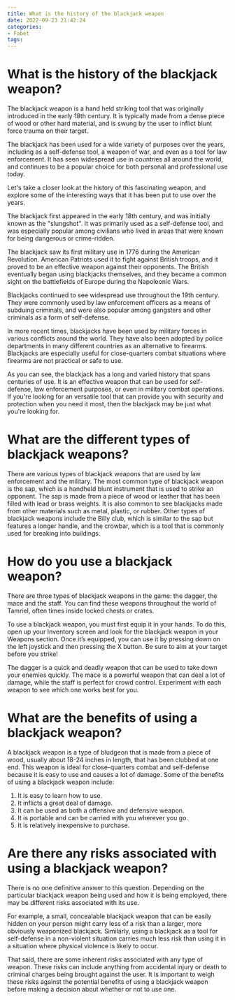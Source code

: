 ```yaml
---
title: What is the history of the blackjack weapon 
date: 2022-09-23 21:42:24
categories:
- Fabet
tags:
---
```



#  What is the history of the blackjack weapon? 

The blackjack weapon is a hand held striking tool that was originally introduced in the early 18th century. It is typically made from a dense piece of wood or other hard material, and is swung by the user to inflict blunt force trauma on their target.

The blackjack has been used for a wide variety of purposes over the years, including as a self-defense tool, a weapon of war, and even as a tool for law enforcement. It has seen widespread use in countries all around the world, and continues to be a popular choice for both personal and professional use today.

Let's take a closer look at the history of this fascinating weapon, and explore some of the interesting ways that it has been put to use over the years.

The blackjack first appeared in the early 18th century, and was initially known as the "slungshot". It was primarily used as a self-defense tool, and was especially popular among civilians who lived in areas that were known for being dangerous or crime-ridden.

The blackjack saw its first military use in 1776 during the American Revolution. American Patriots used it to fight against British troops, and it proved to be an effective weapon against their opponents. The British eventually began using blackjacks themselves, and they became a common sight on the battlefields of Europe during the Napoleonic Wars.

Blackjacks continued to see widespread use throughout the 19th century. They were commonly used by law enforcement officers as a means of subduing criminals, and were also popular among gangsters and other criminals as a form of self-defense.

In more recent times, blackjacks have been used by military forces in various conflicts around the world. They have also been adopted by police departments in many different countries as an alternative to firearms. Blackjacks are especially useful for close-quarters combat situations where firearms are not practical or safe to use.

As you can see, the blackjack has a long and varied history that spans centuries of use. It is an effective weapon that can be used for self-defense, law enforcement purposes, or even in military combat operations. If you're looking for an versatile tool that can provide you with security and protection when you need it most, then the blackjack may be just what you're looking for.

#  What are the different types of blackjack weapons? 

There are various types of blackjack weapons that are used by law enforcement and the military. The most common type of blackjack weapon is the sap, which is a handheld blunt instrument that is used to strike an opponent. The sap is made from a piece of wood or leather that has been filled with lead or brass weights. It is also common to see blackjacks made from other materials such as metal, plastic, or rubber. Other types of blackjack weapons include the Billy club, which is similar to the sap but features a longer handle, and the crowbar, which is a tool that is commonly used for breaking into buildings.

#  How do you use a blackjack weapon? 

There are three types of blackjack weapons in the game: the dagger, the mace and the staff. You can find these weapons throughout the world of Tamriel, often times inside locked chests or crates. 

To use a blackjack weapon, you must first equip it in your hands. To do this, open up your Inventory screen and look for the blackjack weapon in your Weapons section. Once it’s equipped, you can use it by pressing down on the left joystick and then pressing the X button. Be sure to aim at your target before you strike! 

The dagger is a quick and deadly weapon that can be used to take down your enemies quickly. The mace is a powerful weapon that can deal a lot of damage, while the staff is perfect for crowd control. Experiment with each weapon to see which one works best for you.

#  What are the benefits of using a blackjack weapon? 

A blackjack weapon is a type of bludgeon that is made from a piece of wood, usually about 18-24 inches in length, that has been clubbed at one end. This weapon is ideal for close-quarters combat and self-defense because it is easy to use and causes a lot of damage. Some of the benefits of using a blackjack weapon include:

1. It is easy to learn how to use.
2. It inflicts a great deal of damage.
3. It can be used as both a offensive and defensive weapon.
4. It is portable and can be carried with you wherever you go.
5. It is relatively inexpensive to purchase.

#  Are there any risks associated with using a blackjack weapon?

There is no one definitive answer to this question. Depending on the particular blackjack weapon being used and how it is being employed, there may be different risks associated with its use.

For example, a small, concealable blackjack weapon that can be easily hidden on your person might carry less of a risk than a larger, more obviously weaponized blackjack. Similarly, using a blackjack as a tool for self-defense in a non-violent situation carries much less risk than using it in a situation where physical violence is likely to occur.

That said, there are some inherent risks associated with any type of weapon. These risks can include anything from accidental injury or death to criminal charges being brought against the user. It is important to weigh these risks against the potential benefits of using a blackjack weapon before making a decision about whether or not to use one.